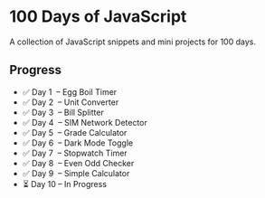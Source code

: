 # 100 Days of JavaScript

A collection of JavaScript snippets and mini projects for 100 days.

## Progress
- ✅ Day 1 ‎ – Egg Boil Timer
- ✅ Day 2 ‎ – Unit Converter
- ✅ Day 3 ‎ – Bill Splitter
- ✅ Day 4 ‎ – SIM Network Detector
- ✅ Day 5 ‎ – Grade Calculator
- ✅ Day 6 ‎ – Dark Mode Toggle
- ✅ Day 7 ‎ – Stopwatch Timer
- ✅ Day 8 ‎ – Even Odd Checker
- ✅ Day 9 ‎ – Simple Calculator
- ⏳ Day 10 – In Progress



